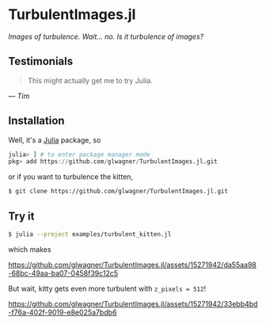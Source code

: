 # TurbulentImages.jl

_Images of turbulence. Wait... no. Is it turbulence of images?_

## Testimonials

> This might actually get me to try Julia.

_— Tim_

## Installation

Well, it's a [Julia](https://julialang.org/downloads/) package, so

```julia
julia> ] # to enter package manager mode
pkg> add https://github.com/glwagner/TurbulentImages.jl.git
```

or if you want to turbulence the kitten,

```bash
$ git clone https://github.com/glwagner/TurbulentImages.jl.git
```

## Try it

```bash
$ julia --project examples/turbulent_kitten.jl
```

which makes

https://github.com/glwagner/TurbulentImages.jl/assets/15271942/da55aa98-68bc-49aa-ba07-0458f39c12c5

But wait, kitty gets even more turbulent with `z_pixels = 512`!

https://github.com/glwagner/TurbulentImages.jl/assets/15271942/33ebb4bd-f76a-402f-9019-e8e025a7bdb6


